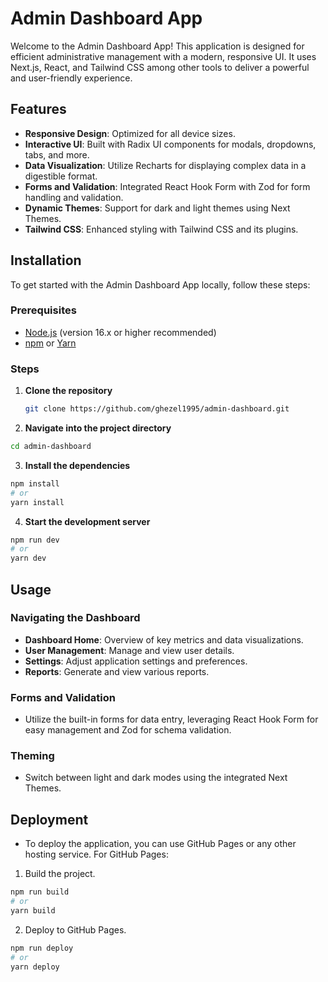 # Admin Dashboard App

Welcome to the Admin Dashboard App! This application is designed for efficient administrative management with a modern, responsive UI. It uses Next.js, React, and Tailwind CSS among other tools to deliver a powerful and user-friendly experience.

## Features

- **Responsive Design**: Optimized for all device sizes.
- **Interactive UI**: Built with Radix UI components for modals, dropdowns, tabs, and more.
- **Data Visualization**: Utilize Recharts for displaying complex data in a digestible format.
- **Forms and Validation**: Integrated React Hook Form with Zod for form handling and validation.
- **Dynamic Themes**: Support for dark and light themes using Next Themes.
- **Tailwind CSS**: Enhanced styling with Tailwind CSS and its plugins.

## Installation

To get started with the Admin Dashboard App locally, follow these steps:

### Prerequisites

- [Node.js](https://nodejs.org/en/) (version 16.x or higher recommended)
- [npm](https://www.npmjs.com/) or [Yarn](https://yarnpkg.com/)

### Steps

1. **Clone the repository**

   ```sh
   git clone https://github.com/ghezel1995/admin-dashboard.git

2. **Navigate into the project directory**

```sh
cd admin-dashboard
```

3. **Install the dependencies**

```sh
npm install
# or
yarn install
```

4. **Start the development server**

```sh
npm run dev
# or
yarn dev
```

## Usage

### Navigating the Dashboard

- **Dashboard Home**: Overview of key metrics and data visualizations.
- **User Management**: Manage and view user details.
- **Settings**: Adjust application settings and preferences.
- **Reports**: Generate and view various reports.

### Forms and Validation

- Utilize the built-in forms for data entry, leveraging React Hook Form for easy management and Zod for schema validation.

### Theming

- Switch between light and dark modes using the integrated Next Themes.

## Deployment

- To deploy the application, you can use GitHub Pages or any other hosting service. For GitHub Pages:

01. Build the project.

```sh
npm run build
# or
yarn build
```

02. Deploy to GitHub Pages.

 ```sh
npm run deploy
# or
yarn deploy
```
